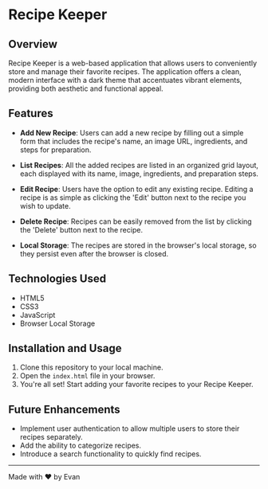 # Recipe Keeper

## Overview

Recipe Keeper is a web-based application that allows users to conveniently store and manage their favorite recipes. The application offers a clean, modern interface with a dark theme that accentuates vibrant elements, providing both aesthetic and functional appeal.

## Features

- **Add New Recipe**: Users can add a new recipe by filling out a simple form that includes the recipe's name, an image URL, ingredients, and steps for preparation.

- **List Recipes**: All the added recipes are listed in an organized grid layout, each displayed with its name, image, ingredients, and preparation steps.

- **Edit Recipe**: Users have the option to edit any existing recipe. Editing a recipe is as simple as clicking the 'Edit' button next to the recipe you wish to update.

- **Delete Recipe**: Recipes can be easily removed from the list by clicking the 'Delete' button next to the recipe.

- **Local Storage**: The recipes are stored in the browser's local storage, so they persist even after the browser is closed.

## Technologies Used

- HTML5
- CSS3
- JavaScript
- Browser Local Storage

## Installation and Usage

1. Clone this repository to your local machine.
2. Open the `index.html` file in your browser.
3. You're all set! Start adding your favorite recipes to your Recipe Keeper.

## Future Enhancements

- Implement user authentication to allow multiple users to store their recipes separately.
- Add the ability to categorize recipes.
- Introduce a search functionality to quickly find recipes.

---

Made with :heart: by Evan 